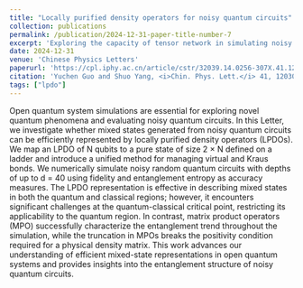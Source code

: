 ```yaml
---
title: "Locally purified density operators for noisy quantum circuits"
collection: publications
permalink: /publication/2024-12-31-paper-title-number-7
excerpt: 'Exploring the capacity of tensor network in simulating noisy quantum circuits'
date: 2024-12-31
venue: 'Chinese Physics Letters'
paperurl: 'https://cpl.iphy.ac.cn/article/cstr/32039.14.0256-307X.41.12.120302'
citation: 'Yuchen Guo and Shuo Yang, <i>Chin. Phys. Lett.</i> 41, 120302 (2024).'
tags: ["lpdo"]
---
```

Open quantum system simulations are essential for exploring novel quantum phenomena and evaluating noisy quantum circuits. In this Letter, we investigate whether mixed states generated from noisy quantum circuits can be efficiently represented by locally purified density operators (LPDOs). We map an LPDO of N qubits to a pure state of size 2 × N defined on a ladder and introduce a unified method for managing virtual and Kraus bonds. We numerically simulate noisy random quantum circuits with depths of up to d = 40 using fidelity and entanglement entropy as accuracy measures. The LPDO representation is effective in describing mixed states in both the quantum and classical regions; however, it encounters significant challenges at the quantum-classical critical point, restricting its applicability to the quantum region. In contrast, matrix product operators (MPO) successfully characterize the entanglement trend throughout the simulation, while the truncation in MPOs breaks the positivity condition required for a physical density matrix. This work advances our understanding of efficient mixed-state representations in open quantum systems and provides insights into the entanglement structure of noisy quantum circuits.
